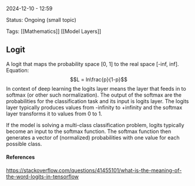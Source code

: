 2024-12-10 - 12:59

Status: Ongoing (small topic)

Tags: [[Mathematics]] [[Model Layers]]

## **Logit**
A logit that maps the probability space [0, 1] to the real space [-inf, inf].
Equation:
$$L = ln\frac{p}{1-p}$$
In context of deep learning the logits layer means the layer that feeds in to softmax (or other such normalization). The output of the softmax are the probabilities for the classification task and its input is logits layer. The logits layer typically produces values from -infinity to +infinity and the softmax layer transforms it to values from 0 to 1.

If the model is solving a multi-class classification problem, logits typically become an input to the softmax function. The softmax function then generates a vector of (normalized) probabilities with one value for each possible class.


#### **References**
https://stackoverflow.com/questions/41455101/what-is-the-meaning-of-the-word-logits-in-tensorflow
